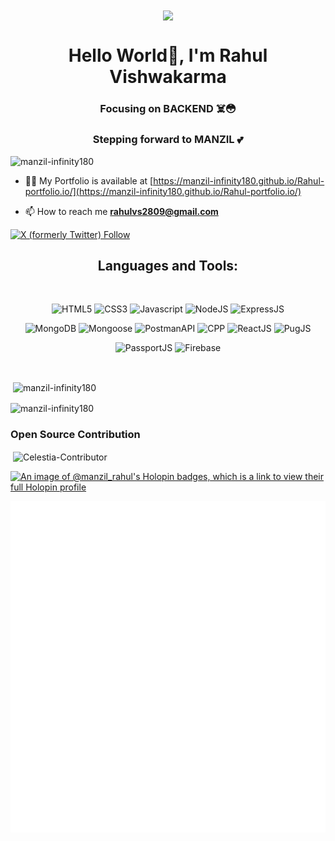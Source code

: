 <div align="center" >
<img align="center" src="https://cdn.dribbble.com/users/1059583/screenshots/4171367/coding-freak.gif" width="450px" margin="50% 50%"> 
</div>


<h1 align="center">Hello World👋, I'm Rahul Vishwakarma </h1>
<h3 align="center">Focusing on BACKEND ☠️😳</h3>
<h3 align="center">Stepping forward to MANZIL 💕</h3>


 <p align="left"> <img src="https://komarev.com/ghpvc/?username=manzil-infinity180&label=Profile%20views&color=0e75b6&style=flat" alt="manzil-infinity180" /> </p> 



- 👨‍💻 My Portfolio is available at [https://manzil-infinity180.github.io/Rahul-portfolio.io/](https://manzil-infinity180.github.io/Rahul-portfolio.io/)

- 📫 How to reach me **rahulvs2809@gmail.com**
  
 <a href="https://twitter.com/manzil_rahul">
 <img alt="X (formerly Twitter) Follow" src="https://img.shields.io/twitter/follow/manzil_rahul?style=for-the-badge&logo=twitter">

</a>

<br>
<div align="center" >
<h2>Languages and Tools:</h2>
 <br>
 
![HTML5](https://img.shields.io/badge/HTML5-E34F26?style=for-the-badge&logo=html5&logoColor=white) 
![CSS3](https://img.shields.io/badge/CSS3-1572B6?style=for-the-badge&logo=css3&logoColor=white)
![Javascript](https://img.shields.io/badge/Javascript-F7DF1E?style=for-the-badge&logo=javascript&logoColor=black)
![NodeJS](https://img.shields.io/badge/Node.Js-44883e?style=for-the-badge&logo=node.js&logoColor=black)
![ExpressJS](https://img.shields.io/badge/express_JS-F7DF1E?style=for-the-badge&logo=express&logoColor=black)

![MongoDB](https://img.shields.io/badge/mongoDB-00684A?style=for-the-badge&logo=mongodb&logoColor=green)
![Mongoose](https://img.shields.io/badge/Mongoose-8A3333?style=for-the-badge&logo=mongoose&logoColor=green)
![PostmanAPI](https://img.shields.io/badge/Postman_API-orange?style=for-the-badge&logo=postman&logoColor=white)
![CPP](https://img.shields.io/badge/C/C++-blue?style=for-the-badge&logo=cpp&logoColor=white)
![ReactJS](https://img.shields.io/badge/React_JS-blue?style=for-the-badge&logo=react&logoColor=#61DBFB)
![PugJS](https://img.shields.io/badge/Pug_JS-652817?style=for-the-badge&logo=pug&logoColor=white)

![PassportJS](https://img.shields.io/badge/Passport_JS-black?style=for-the-badge&logo=passport&logoColor=#9D6538)
![Firebase](https://img.shields.io/badge/FireBase-059BE5?style=for-the-badge&logo=firebase)






</div>

<br>

<!-- <p><img align="left" src="https://github-readme-stats.vercel.app/api/top-langs?username=manzil-infinity180&show_icons=true&locale=en&layout=compact" alt="manzil-infinity180" /></p> -->

 <p>&nbsp;<img align="center" src="https://github-readme-stats.vercel.app/api?username=manzil-infinity180&show_icons=true&locale=en" alt="manzil-infinity180" /></p> 

<p><img align="center" src="https://github-readme-streak-stats.herokuapp.com/?user=manzil-infinity180&" alt="manzil-infinity180" /></p>
 
<h3 align="left">Open Source Contribution</h3>
 <p>&nbsp;<img align="center" width="15%" height="15%" src="https://github.com/manzil-infinity180/manzil-infinity180/assets/119070053/34f564f7-bf63-4fd8-bc3c-32bab49cc5ab" alt="Celestia-Contributor" /></p> 
 
[![An image of @manzil_rahul's Holopin badges, which is a link to view their full Holopin profile](https://holopin.me/manzil_rahul)](https://holopin.io/@manzil_rahul)

<a href="#"><img src="/github-metrics.svg" alt="Metrics" align="right"/></a>


